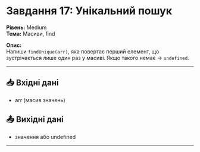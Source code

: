 # Завдання 17: Унікальний пошук
**Рівень:** Medium  
**Тема:** Масиви, find  

**Опис:**  
Напиши `findUnique(arr)`, яка повертає перший елемент, що зустрічається лише один раз у масиві. Якщо такого немає → `undefined`.  

---
## 📥 Вхідні дані
- arr (масив значень)

## 📤 Вихідні дані
- значення або undefined

---
